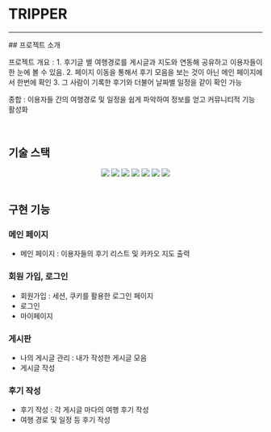 # TRIPPER
<hr>
## 프로젝트 소개

<p align="justify">
프로젝트 개요 : 
1. 후기글 별 여행경로를 게시글과 지도와 연동해 공유하고 이용자들이 한 눈에 볼 수 있음.
2. 페이지 이동을 통해서 후기 모음을 보는 것이 아닌 메인 페이지에서 한번에 확인
3. 그 사람이 기록한 후기와 더불어 날짜별 일정을 같이 확인 가능

종합 : 이용자들 간의 여행경로 및 일정을 쉽게 파악하여 정보를 얻고 커뮤니티적 기능 활성화
</p>

<br>

## 기술 스택
<div align=center>
  
  <img src="https://img.shields.io/badge/html5-E34F26?style=for-the-badge&logo=html5&logoColor=white"> 
  <img src="https://img.shields.io/badge/css-1572B6?style=for-the-badge&logo=css3&logoColor=white"> 
  <img src="https://img.shields.io/badge/javascript-F7DF1E?style=for-the-badge&logo=javascript&logoColor=black"> 
  <img src="https://img.shields.io/badge/jquery-0769AD?style=for-the-badge&logo=jquery&logoColor=white">

  <img src="https://img.shields.io/badge/vue.js-4FC08D?style=for-the-badge&logo=vue.js&logoColor=white"> 
  <img src="https://img.shields.io/badge/node.js-339933?style=for-the-badge&logo=Node.js&logoColor=white">
  <img src="https://img.shields.io/badge/bootstrap-7952B3?style=for-the-badge&logo=bootstrap&logoColor=white">
</div>
<br>

## 구현 기능

### 메인 페이지
- 메인 페이지 : 이용자들의 후기 리스트 및 카카오 지도 출력
### 회원 가입, 로그인
- 회원가입 : 세션, 쿠키를 활용한 로그인 페이지
- 로그인
- 마이페이지
### 게시판
- 나의 게시글 관리 : 내가 작성한 게시글 모음
- 게시글 작성

### 후기 작성
- 후기 작성 : 각 게시글 마다의 여행 후기 작성
- 여행 경로 및 일정 등 후기 작성
<br>

